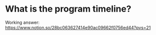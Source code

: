 # What is the program timeline?

Working answer: https://www.notion.so/28bc063627414e90ac09662f0756ed44?pvs=21
